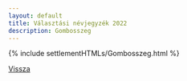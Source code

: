 ```yaml
---
layout: default
title: Választási névjegyzék 2022
description: Gombosszeg
---
```


{% include settlementHTMLs/Gombosszeg.html %}

[Vissza](../)